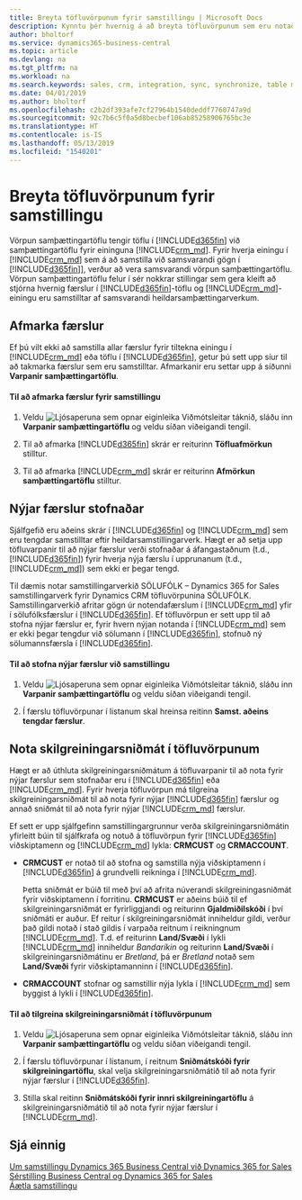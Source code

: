 ```yaml
---
title: Breyta töfluvörpunum fyrir samstillingu | Microsoft Docs
description: Kynntu þér hvernig á að breyta töfluvörpunum sem eru notaðar þegar gögn eru samstillt milli Business Central og Dynamics 365 for Sales.
author: bholtorf
ms.service: dynamics365-business-central
ms.topic: article
ms.devlang: na
ms.tgt_pltfrm: na
ms.workload: na
ms.search.keywords: sales, crm, integration, sync, synchronize, table mapping
ms.date: 04/01/2019
ms.author: bholtorf
ms.openlocfilehash: c2b2df393afe7cf27964b1540deddf7760747a9d
ms.sourcegitcommit: 92c7b6c5f0a5d8becbef106ab85258906765bc3e
ms.translationtype: HT
ms.contentlocale: is-IS
ms.lasthandoff: 05/13/2019
ms.locfileid: "1540201"
---
```

# <a name="modify-table-mappings-for-synchronization"></a>Breyta töfluvörpunum fyrir samstillingu
Vörpun samþættingartöflu tengir töflu í [!INCLUDE[d365fin](includes/d365fin_md.md)] við samþættingartöflu fyrir eininguna [!INCLUDE[crm_md](includes/crm_md.md)]. Fyrir hverja einingu í [!INCLUDE[crm_md](includes/crm_md.md)] sem á að samstilla við samsvarandi gögn í [!INCLUDE[d365fin](includes/d365fin_md.md)]], verður að vera samsvarandi vörpun samþættingartöflu. Vörpun samþættingartöflu felur í sér nokkrar stillingar sem gera kleift að stjórna hvernig færslur í [!INCLUDE[d365fin](includes/d365fin_md.md)]-töflu og [!INCLUDE[crm_md](includes/crm_md.md)]-einingu eru samstilltar af samsvarandi heildarsamþættingarverkum.  

## <a name="filtering-records"></a>Afmarka færslur  
 Ef þú vilt ekki að samstilla allar færslur fyrir tiltekna einingu í [!INCLUDE[crm_md](includes/crm_md.md)] eða töflu í [!INCLUDE[d365fin](includes/d365fin_md.md)], getur þú sett upp síur til að takmarka færslur sem eru samstilltar. Afmarkanir eru settar upp á síðunni **Varpanir samþættingartöflu**.  

#### <a name="to-filter-records-for-synchronization"></a>Til að afmarka færslur fyrir samstillingu  
1. Veldu ![Ljósaperuna sem opnar eiginleika Viðmótsleitar](media/ui-search/search_small.png "Segðu mér hvað þú vilt gera") táknið, sláðu inn **Varpanir samþættingartöflu** og veldu síðan viðeigandi tengil.

2.  Til að afmarka [!INCLUDE[d365fin](includes/d365fin_md.md)] skrár er reiturinn **Töfluafmörkun** stilltur.  

3.  Til að afmarka [!INCLUDE[crm_md](includes/crm_md.md)] skrár er reiturinn **Afmörkun samþættingartöflu** stilltur.  

## <a name="creating-new-records"></a>Nýjar færslur stofnaðar  
 Sjálfgefið eru aðeins skrár í [!INCLUDE[d365fin](includes/d365fin_md.md)] og [!INCLUDE[crm_md](includes/crm_md.md)] sem eru tengdar samstilltar eftir heildarsamstillingarverk. Hægt er að setja upp töfluvarpanir til að nýjar færslur verði stofnaðar á áfangastaðnum (t.d., [!INCLUDE[d365fin](includes/d365fin_md.md)]) fyrir hverja nýja færslu í upprunanum (t.d., [!INCLUDE[crm_md](includes/crm_md.md)]) sem ekki er þegar tengd.  

 Til dæmis notar samstillingarverkið SÖLUFÓLK – Dynamics 365 for Sales samstillingarverk fyrir Dynamics CRM töfluvörpunina SÖLUFÓLK. Samstillingarverkið afritar gögn úr notendafærslum í [!INCLUDE[crm_md](includes/crm_md.md)] yfir í sölufólksfærslur í [!INCLUDE[d365fin](includes/d365fin_md.md)]. Ef töfluvörpun er sett upp til að stofna nýjar færslur er, fyrir hvern nýjan notanda í [!INCLUDE[crm_md](includes/crm_md.md)] sem er ekki þegar tengdur við sölumann í [!INCLUDE[d365fin](includes/d365fin_md.md)], stofnuð ný sölumannsfærsla í [!INCLUDE[d365fin](includes/d365fin_md.md)].  

#### <a name="to-create-new-records-during-synchronization"></a>Til að stofna nýjar færslur við samstillingu  
1. Veldu ![Ljósaperuna sem opnar eiginleika Viðmótsleitar](media/ui-search/search_small.png "Segðu mér hvað þú vilt gera") táknið, sláðu inn **Varpanir samþættingartöflu** og veldu síðan viðeigandi tengil.

2.  Í færslu töfluvörpunar í listanum skal hreinsa reitinn **Samst. aðeins tengdar færslur**.  

## <a name="using-configuration-templates-on-table-mappings"></a>Nota skilgreiningarsniðmát í töfluvörpunum
Hægt er að úthluta skilgreiningarsniðmátum á töfluvarpanir til að nota fyrir nýjar færslur sem stofnaðar eru í [!INCLUDE[d365fin](includes/d365fin_md.md)] eða [!INCLUDE[crm_md](includes/crm_md.md)]. Fyrir hverja töfluvörpun má tilgreina skilgreiningarsniðmát til að nota fyrir nýjar [!INCLUDE[d365fin](includes/d365fin_md.md)] færslur og annað sniðmát til að nota fyrir nýjar [!INCLUDE[crm_md](includes/crm_md.md)] færslur.  

Ef sett er upp sjálfgefinn samstillingargrunnur verða skilgreiningarsniðmátin yfirleitt búin til sjálfkrafa og notuð á töfluvörpun fyrir [!INCLUDE[d365fin](includes/d365fin_md.md)] viðskiptamenn og [!INCLUDE[crm_md](includes/crm_md.md)] lykla: **CRMCUST** og **CRMACCOUNT**.  

-   **CRMCUST** er notað til að stofna og samstilla nýja viðskiptamenn í [!INCLUDE[d365fin](includes/d365fin_md.md)] á grundvelli reikninga í [!INCLUDE[crm_md](includes/crm_md.md)].  

     Þetta sniðmát er búið til með því að afrita núverandi skilgreiningasniðmát fyrir viðskiptamenn í forritinu. **CRMCUST** er aðeins búið til ef skilgreiningarsniðmát er fyrirliggjandi og reiturinn **Gjaldmiðilskóði** í því sniðmáti er auður. Ef reitur í skilgreiningarsniðmát inniheldur gildi, verður það gildi notað í stað gildis í varpaða reitnum í reikningnum [!INCLUDE[crm_md](includes/crm_md.md)]. T.d. ef reiturinn **Land/Svæði** í lykli [!INCLUDE[crm_md](includes/crm_md.md)] inniheldur *Bandaríkin* og reiturinn **Land/Svæði** í skilgreiningarsniðmátinu er *Bretland*, þá er *Bretland* notað sem **Land/Svæði** fyrir viðskiptamanninn í [!INCLUDE[d365fin](includes/d365fin_md.md)].  

-   **CRMACCOUNT** stofnar og samstillir nýja lykla í [!INCLUDE[crm_md](includes/crm_md.md)] sem byggist á lykli í [!INCLUDE[d365fin](includes/d365fin_md.md)].  

#### <a name="to-specify-configuration-templates-on-a-table-mapping"></a>Til að tilgreina skilgreiningarsniðmát í töfluvörpunum  
1. Veldu ![Ljósaperuna sem opnar eiginleika Viðmótsleitar](media/ui-search/search_small.png "Segðu mér hvað þú vilt gera") táknið, sláðu inn **Varpanir samþættingartöflu** og veldu síðan viðeigandi tengil.

2.  Í færslu töfluvörpunar í listanum, í reitnum **Sniðmátskóði fyrir skilgreiningartöflu**, skal velja skilgreiningarsniðmátið til að nota fyrir nýjar færslur í [!INCLUDE[d365fin](includes/d365fin_md.md)].  

3.  Stilla skal reitinn **Sniðmátskóði fyrir innri skilgreiningartöflu** á skilgreiningarsniðmátið til að nota fyrir nýjar færslur í [!INCLUDE[crm_md](includes/crm_md.md)].

## <a name="see-also"></a>Sjá einnig  
[Um samstillingu Dynamics 365 Business Central við Dynamics 365 for Sales](admin-prepare-dynamics-365-for-sales-for-integration.md )   
[Sérstilling Business Central og Dynamics 365 for Sales](admin-synchronizing-business-central-and-sales.md)   
[Áætla samstillingu](admin-scheduled-synchronization-using-the-synchronization-job-queue-entries.md)  
